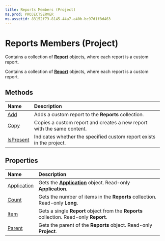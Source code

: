 ```yaml
---
title: Reports Members (Project)
ms.prod: PROJECTSERVER
ms.assetid: 83152f73-8145-44a7-a40b-bc97d1f8d463
---
```



# Reports Members (Project)
Contains a collection of  **[Report](report-object-project.md)** objects, where each report is a custom report.

Contains a collection of  **[Report](report-object-project.md)** objects, where each report is a custom report.


## Methods



|**Name**|**Description**|
|:-----|:-----|
|[Add](reports-add-method-project.md)|Adds a custom report to the  **Reports** collection.|
|[Copy](reports-copy-method-project.md)|Copies a custom report and creates a new report with the same content.|
|[IsPresent](reports-ispresent-method-project.md)|Indicates whether the specified custom report exists in the project.|

## Properties



|**Name**|**Description**|
|:-----|:-----|
|[Application](reports-application-property-project.md)|Gets the  **[Application](application-object-project.md)** object. Read-only **Application**.|
|[Count](reports-count-property-project.md)|Gets the number of items in the  **Reports** collection. Read-only **Long**.|
|[Item](reports-item-property-project.md)|Gets a single  **Report** object from the **Reports** collection. Read-only **Report**.|
|[Parent](reports-parent-property-project.md)|Gets the parent of the  **Reports** object. Read-only **Project**.|

